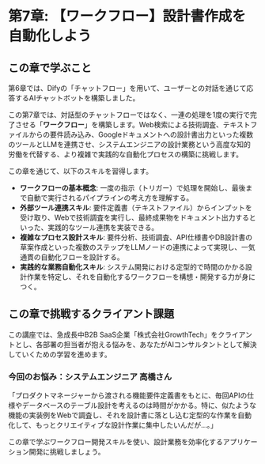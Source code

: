 # 第7章: 【ワークフロー】設計書作成を自動化しよう

## この章で学ぶこと
第6章では、Difyの「チャットフロー」を用いて、ユーザーとの対話を通じて応答するAIチャットボットを構築しました。

この第7章では、対話型のチャットフローではなく、一連の処理を1度の実行で完了させる「**ワークフロー**」を構築します。Web検索による技術調査、テキストファイルからの要件読み込み、Googleドキュメントへの設計書出力といった複数のツールとLLMを連携させ、システムエンジニアの設計業務という高度な知的労働を代替する、より複雑で実践的な自動化プロセスの構築に挑戦します。

この章を通じて、以下のスキルを習得します。
- **ワークフローの基本概念**: 一度の指示（トリガー）で処理を開始し、最後まで自動で実行されるパイプラインの考え方を理解する。
- **外部ツール連携スキル**: 要件定義書（テキストファイル）からインプットを受け取り、Webで技術調査を実行し、最終成果物をドキュメント出力するといった、実践的なツール連携を実装できる。
- **複雑なプロセス設計スキル**: 要件分析、技術調査、API仕様書やDB設計書の草案作成といった複数のステップをLLMノードの連携によって実現し、一気通貫の自動化フローを設計する。
- **実践的な業務自動化スキル**: システム開発における定型的で時間のかかる設計作業を特定し、それを自動化するワークフローを構想・開発する力が身につく。

## この章で挑戦するクライアント課題
この講座では、急成長中B2B SaaS企業「株式会社GrowthTech」をクライアントとし、各部署の担当者が抱える悩みを、あなたがAIコンサルタントとして解決していくための学習を進めます。

### 今回のお悩み：システムエンジニア 高橋さん
「プロダクトマネージャーから渡される機能要件定義書をもとに、毎回APIの仕様やデータベースのテーブル設計を考えるのは時間がかかる。特に、似たような機能の実装例をWebで調査し、それを設計書に落とし込む定型的な作業を自動化して、もっとクリエイティブな設計作業に集中したいんだが…。」

この章で学ぶワークフロー開発スキルを使い、設計業務を効率化するアプリケーション開発に挑戦しましょう。